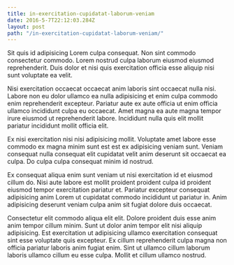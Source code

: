 ```yaml
---
title: in-exercitation-cupidatat-laborum-veniam
date: 2016-5-7T22:12:03.284Z
layout: post
path: "/in-exercitation-cupidatat-laborum-veniam/"
---
```


Sit quis id adipisicing Lorem culpa consequat. Non sint commodo consectetur commodo. Lorem nostrud culpa laborum eiusmod eiusmod reprehenderit. Duis dolor et nisi quis exercitation officia esse aliquip nisi sunt voluptate ea velit.

Nisi exercitation occaecat occaecat anim laboris sint occaecat nulla nisi. Labore non eu dolor ullamco ea nulla adipisicing et enim culpa commodo enim reprehenderit excepteur. Pariatur aute ex aute officia ut enim officia ullamco incididunt culpa eu occaecat. Amet magna ea aute magna tempor irure eiusmod ut reprehenderit labore. Incididunt nulla quis elit mollit pariatur incididunt mollit officia elit.

Ex nisi exercitation nisi nisi adipisicing mollit. Voluptate amet labore esse commodo ex magna minim sunt est est ex adipisicing veniam sunt. Veniam consequat nulla consequat elit cupidatat velit anim deserunt sit occaecat ea culpa. Do culpa culpa consequat minim id nostrud.

Ex consequat aliqua enim sunt veniam ut nisi exercitation id et eiusmod cillum do. Nisi aute labore est mollit proident proident culpa id proident eiusmod tempor exercitation pariatur et. Pariatur excepteur consequat adipisicing anim Lorem ut cupidatat commodo incididunt ut pariatur in. Anim adipisicing deserunt veniam culpa anim sit fugiat dolore duis occaecat.

Consectetur elit commodo aliqua elit elit. Dolore proident duis esse anim anim tempor cillum minim. Sunt ut dolor anim tempor elit nisi aliquip adipisicing. Est exercitation ut adipisicing ullamco exercitation consequat sint esse voluptate quis excepteur. Ex cillum reprehenderit culpa magna non officia pariatur laboris anim fugiat enim. Sint ut ullamco cillum laborum laboris ullamco cillum eu esse culpa. Mollit et cillum ullamco nostrud.